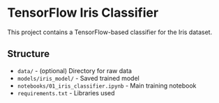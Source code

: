 # TensorFlow Iris Classifier

This project contains a TensorFlow-based classifier for the Iris dataset.

## Structure

- `data/` - (optional) Directory for raw data
- `models/iris_model/` - Saved trained model
- `notebooks/01_iris_classifier.ipynb` - Main training notebook
- `requirements.txt` - Libraries used
